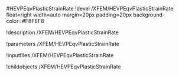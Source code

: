 <!-- MOOSE Object Documentation Stub: Remove this when content is added. -->
#HEVPEqvPlasticStrainRate
!devel /XFEM/HEVPEqvPlasticStrainRate float=right width=auto margin=20px padding=20px background-color=#F8F8F8

!description /XFEM/HEVPEqvPlasticStrainRate

!parameters /XFEM/HEVPEqvPlasticStrainRate

!inputfiles /XFEM/HEVPEqvPlasticStrainRate

!childobjects /XFEM/HEVPEqvPlasticStrainRate
